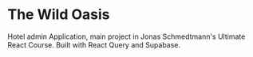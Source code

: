 # The Wild Oasis

Hotel admin Application, main project in Jonas Schmedtmann's Ultimate React Course. Built with React Query and Supabase.
